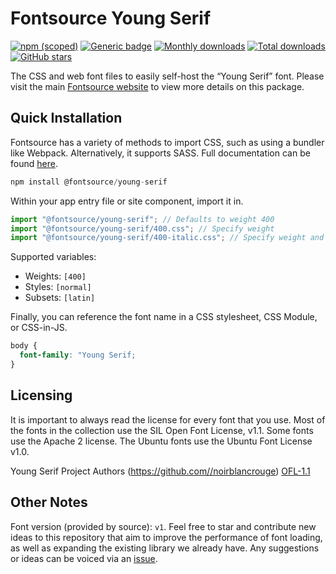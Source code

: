 # Fontsource Young Serif

[![npm (scoped)](https://img.shields.io/npm/v/@fontsource/young-serif?color=brightgreen)](https://www.npmjs.com/package/@fontsource/young-serif) [![Generic badge](https://img.shields.io/badge/fontsource-passing-brightgreen)](https://github.com/fontsource/fontsource) [![Monthly downloads](https://badgen.net/npm/dm/@fontsource/young-serif)](https://github.com/fontsource/fontsource) [![Total downloads](https://badgen.net/npm/dt/@fontsource/young-serif)](https://github.com/fontsource/fontsource) [![GitHub stars](https://img.shields.io/github/stars/fontsource/fontsource.svg?style=social&label=Star)](https://github.com/fontsource/fontsource/stargazers)

The CSS and web font files to easily self-host the “Young Serif” font. Please visit the main [Fontsource website](https://fontsource.org/fonts/young-serif) to view more details on this package.

## Quick Installation

Fontsource has a variety of methods to import CSS, such as using a bundler like Webpack. Alternatively, it supports SASS. Full documentation can be found [here](https://fontsource.org/docs/getting-started/introduction).

```javascript
npm install @fontsource/young-serif
```

Within your app entry file or site component, import it in.

```javascript
import "@fontsource/young-serif"; // Defaults to weight 400
import "@fontsource/young-serif/400.css"; // Specify weight
import "@fontsource/young-serif/400-italic.css"; // Specify weight and style

```

Supported variables:
- Weights: `[400]`
- Styles: `[normal]`
- Subsets: `[latin]`

Finally, you can reference the font name in a CSS stylesheet, CSS Module, or CSS-in-JS.

```css
body {
  font-family: "Young Serif;
}
```

## Licensing
It is important to always read the license for every font that you use.
Most of the fonts in the collection use the SIL Open Font License, v1.1. Some fonts use the Apache 2 license. The Ubuntu fonts use the Ubuntu Font License v1.0.

Young Serif Project Authors (https://github.com//noirblancrouge)
[OFL-1.1](https://github.com/noirblancrouge/YoungSerif/blob/master/OFL.txt)

## Other Notes
Font version (provided by source): `v1`.
Feel free to star and contribute new ideas to this repository that aim to improve the performance of font loading, as well as expanding the existing library we already have. Any suggestions or ideas can be voiced via an [issue](https://github.com/fontsource/fontsource/issues).